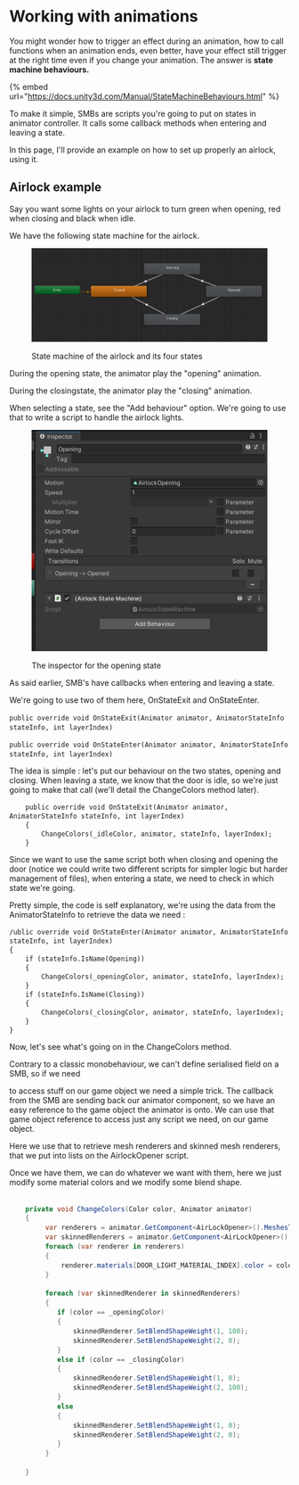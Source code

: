 # Working with animations

You might wonder how to trigger an effect during an animation, how to call functions when an animation ends, even better, have your effect still trigger at the right time even if you change your animation. The answer is **state machine behaviours.**

{% embed url="https://docs.unity3d.com/Manual/StateMachineBehaviours.html" %}

To make it simple, SMBs are scripts you're going to put on states in animator controller. It calls some callback methods when entering and leaving a state.

In this page, I'll provide an example on how to set up properly an airlock, using it.



## Airlock example

Say you want some lights on your airlock to turn green when opening, red when closing and black when idle.

We have the following state machine for the airlock.



<figure><img src="../.gitbook/assets/image (6).png" alt=""><figcaption><p>State machine of the airlock and its four states</p></figcaption></figure>

During the opening state, the animator play the "opening" animation.

During the closingstate, the animator play the "closing" animation.

When selecting a state, see the "Add behaviour" option. We're going to use that to write a script to handle the airlock lights.



<figure><img src="../.gitbook/assets/image (7).png" alt=""><figcaption><p>The inspector for the opening state</p></figcaption></figure>

As said earlier, SMB's have callbacks when entering and leaving a state.

We're going to use two of them here, OnStateExit and OnStateEnter.

`public override void OnStateExit(Animator animator, AnimatorStateInfo stateInfo, int layerIndex)`

`public override void OnStateEnter(Animator animator, AnimatorStateInfo stateInfo, int layerIndex)`

The idea is simple : let's put our behaviour on the two states, opening and closing. When leaving a state, we know that the door is idle, so we're just going to make that call (we'll detail the ChangeColors method later).

```
    public override void OnStateExit(Animator animator, AnimatorStateInfo stateInfo, int layerIndex)
    {
        ChangeColors(_idleColor, animator, stateInfo, layerIndex);
    }
```

Since we want to use the same script both when closing and opening the door (notice we could write two different scripts for simpler logic but harder management of files), when entering a state, we need to check in which state we're going.

Pretty simple, the code is self explanatory, we're using the data from the AnimatorStateInfo to retrieve the data we need :&#x20;

```
/ublic override void OnStateEnter(Animator animator, AnimatorStateInfo stateInfo, int layerIndex)
{
    if (stateInfo.IsName(Opening))
    {
        ChangeColors(_openingColor, animator, stateInfo, layerIndex);
    }
    if (stateInfo.IsName(Closing))
    {
        ChangeColors(_closingColor, animator, stateInfo, layerIndex);
    }
}
```

Now, let's see what's going on in the ChangeColors method.

Contrary to a classic monobehaviour, we can't define serialised field on a SMB, so if we need

to access stuff on our game object we need a simple trick. The callback from the SMB are sending back our animator component, so we have an easy reference to the game object the animator is onto. We can use that game object reference to access just any script we need, on our game object.

Here we use that to retrieve mesh renderers and skinned mesh renderers, that we put into lists on the AirlockOpener script.

Once we have them, we can do whatever we want with them, here we just modify some material colors and we modify some blend shape.

```csharp
       
    private void ChangeColors(Color color, Animator animator) 
    { 
         var renderers = animator.GetComponent<AirLockOpener>().MeshesToColor;
         var skinnedRenderers = animator.GetComponent<AirLockOpener>().SkinnedMeshesToColor;
         foreach (var renderer in renderers) 
         { 
             renderer.materials[DOOR_LIGHT_MATERIAL_INDEX].color = color; 
         } 
         
         foreach (var skinnedRenderer in skinnedRenderers)
         {
            if (color == _openingColor)
            {
                skinnedRenderer.SetBlendShapeWeight(1, 100);
                skinnedRenderer.SetBlendShapeWeight(2, 0);
            }
            else if (color == _closingColor)
            {
                skinnedRenderer.SetBlendShapeWeight(1, 0);
                skinnedRenderer.SetBlendShapeWeight(2, 100);
            }
            else
            {
                skinnedRenderer.SetBlendShapeWeight(1, 0);
                skinnedRenderer.SetBlendShapeWeight(2, 0);
            }
         }

    }
```

